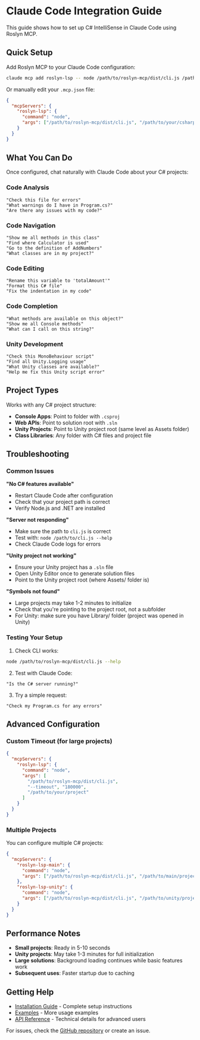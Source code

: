 # Claude Code Integration Guide

This guide shows how to set up C# IntelliSense in Claude Code using Roslyn MCP.

## Quick Setup

Add Roslyn MCP to your Claude Code configuration:

```bash
claude mcp add roslyn-lsp -- node /path/to/roslyn-mcp/dist/cli.js /path/to/your/csharp/project
```

Or manually edit your `.mcp.json` file:

```json
{
  "mcpServers": {
    "roslyn-lsp": {
      "command": "node",
      "args": ["/path/to/roslyn-mcp/dist/cli.js", "/path/to/your/csharp/project"]
    }
  }
}
```

## What You Can Do

Once configured, chat naturally with Claude Code about your C# projects:

### Code Analysis
```
"Check this file for errors"
"What warnings do I have in Program.cs?"
"Are there any issues with my code?"
```

### Code Navigation
```
"Show me all methods in this class"
"Find where Calculator is used"
"Go to the definition of AddNumbers"
"What classes are in my project?"
```

### Code Editing
```
"Rename this variable to 'totalAmount'"
"Format this C# file"
"Fix the indentation in my code"
```

### Code Completion
```
"What methods are available on this object?"
"Show me all Console methods"
"What can I call on this string?"
```

### Unity Development
```
"Check this MonoBehaviour script"
"Find all Unity.Logging usage"
"What Unity classes are available?"
"Help me fix this Unity script error"
```

## Project Types

Works with any C# project structure:

- **Console Apps**: Point to folder with `.csproj`
- **Web APIs**: Point to solution root with `.sln`
- **Unity Projects**: Point to Unity project root (same level as Assets folder)
- **Class Libraries**: Any folder with C# files and project file

## Troubleshooting

### Common Issues

**"No C# features available"**
- Restart Claude Code after configuration
- Check that your project path is correct
- Verify Node.js and .NET are installed

**"Server not responding"**
- Make sure the path to `cli.js` is correct
- Test with: `node /path/to/cli.js --help`
- Check Claude Code logs for errors

**"Unity project not working"**
- Ensure your Unity project has a `.sln` file
- Open Unity Editor once to generate solution files
- Point to the Unity project root (where Assets/ folder is)

**"Symbols not found"**
- Large projects may take 1-2 minutes to initialize
- Check that you're pointing to the project root, not a subfolder
- For Unity: make sure you have Library/ folder (project was opened in Unity)

### Testing Your Setup

1. Check CLI works:
```bash
node /path/to/roslyn-mcp/dist/cli.js --help
```

2. Test with Claude Code:
```
"Is the C# server running?"
```

3. Try a simple request:
```
"Check my Program.cs for any errors"
```

## Advanced Configuration

### Custom Timeout (for large projects)
```json
{
  "mcpServers": {
    "roslyn-lsp": {
      "command": "node",
      "args": [
        "/path/to/roslyn-mcp/dist/cli.js",
        "--timeout", "180000",
        "/path/to/your/project"
      ]
    }
  }
}
```

### Multiple Projects
You can configure multiple C# projects:

```json
{
  "mcpServers": {
    "roslyn-lsp-main": {
      "command": "node",
      "args": ["/path/to/roslyn-mcp/dist/cli.js", "/path/to/main/project"]
    },
    "roslyn-lsp-unity": {
      "command": "node",
      "args": ["/path/to/roslyn-mcp/dist/cli.js", "/path/to/unity/project"]
    }
  }
}
```

## Performance Notes

- **Small projects**: Ready in 5-10 seconds
- **Unity projects**: May take 1-3 minutes for full initialization
- **Large solutions**: Background loading continues while basic features work
- **Subsequent uses**: Faster startup due to caching

## Getting Help

- [Installation Guide](INSTALLATION.md) - Complete setup instructions
- [Examples](EXAMPLES.md) - More usage examples
- [API Reference](API.md) - Technical details for advanced users

For issues, check the [GitHub repository](https://github.com/Saqoosha/roslyn-mcp) or create an issue.